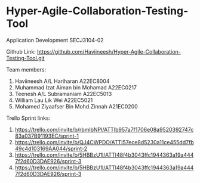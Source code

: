 # Hyper-Agile-Collaboration-Testing-Tool
Application Development SECJ3104-02

Github Link: https://github.com/Haviineesh/Hyper-Agile-Collaboration-Testing-Tool.git

Team members:
1. Haviineesh A/L Hariharan A22EC8004
2. Muhammad Izat Aiman bin Mohamad A22EC0217
3. Teenesh A/L Subramaniam A22EC5013
4. William Lau Lik Wei A22EC5021
5. Mohamed Ziyaafser Bin Mohd.Zinnah A21EC0200


Trello Sprint links:
1. https://trello.com/invite/b/rbmlbNPl/ATTIb957a7f1706e08a9520392747c83a037B91193EC/sprint-1
2. https://trello.com/invite/b/QJ4CWPDO/ATTI57ece8d5230a11ce455dd7fb49c4d103169AA044/sprint-2
3. https://trello.com/invite/b/5HBBzU1l/ATTI48f4b3043ffc1944363a19a4447f2d60D3DAE926/sprint-3
4. https://trello.com/invite/b/5HBBzU1l/ATTI48f4b3043ffc1944363a19a4447f2d60D3DAE926/sprint-3







